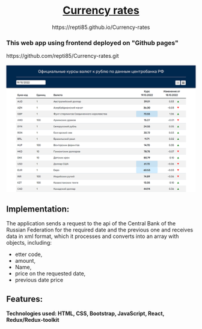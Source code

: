 <h1 align="center">
<a href="https://repti85.github.io/Currency-rates">
Currency rates
</a>
</h1>
<p align="center">https://repti85.github.io/Currency-rates</p>
<h3>This web app using frontend deployed on "Github pages"</h3>
https://github.com/repti85/Currency-rates.git
<br><br>
<img src="img/screenshot_cut.png" width="600">

## Implementation:
The application sends a request to the api of the Central Bank of the Russian Federation for the required date and the previous one and receives data in xml format, which it processes and converts into an array with objects, including:
- etter code,
- amount,
- Name,
- price on the requested date,
- previous date price

## Features:
**Technologies used: HTML, CSS, Bootstrap, JavaScript, React, Redux/Redux-toolkit**

